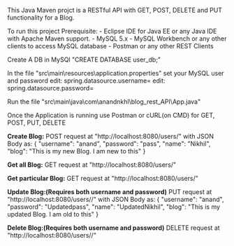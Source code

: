 This Java Maven projct is a RESTful API with GET, POST, DELETE and PUT functionality for a Blog.

To run this project Prerequisite:
    - Eclipse IDE for Java EE or any Java IDE with Apache Maven support.
    - MySQL 5.x
    - MySQL Workbench or any other clients to access MySQL database
    - Postman or any other REST Clients
    
 Create A DB in MySQl "CREATE DATABASE user_db;"

 In the file "src\main\resources\application.properties" set your MySQL user and password
 edit:  spring.datasource.username= <your MySQL user>
 edit:  spring.datasource.password= <your MySQL password>

 Run the file "src\main\java\com\anandnkhl\blog_rest_API\App.java"

 Once the Application is running use Postman or cURL(on CMD) for GET, POST, PUT, DELETE
 
 <b>Create Blog:</b>
 POST request at "http://localhost:8080/users/" with JSON Body as:
 {
	"username": "anand",
	"password": "pass",
	"name": "Nikhil",
	"blog": "This is my new Blog. I am new to this"
 }
 
 <b>Get all Blog:</b>
 GET request at "http://localhost:8080/users/"
 
 <b>Get particular Blog:</b>
 GET request at "http://localhost:8080/users/<username>"
 
 <b>Update Blog:(Requires both username and password)</b>
 PUT request at "http://localhost:8080/users/<username>/<password>" with JSON Body as:
 {
	"username": "anand",
	"password": "Updatedpass",
	"name": "UpdatedNikhil",
	"blog": "This is my updated Blog. I am old to this"
 }
 
 <b>Delete Blog:(Requires both username and password)</b>
 DELETE request at "http://localhost:8080/users/<username>/<password>"
